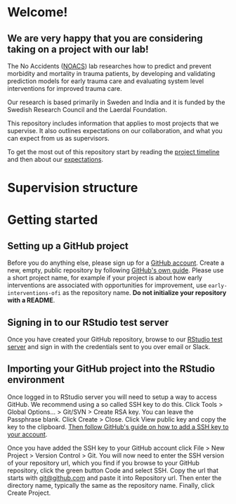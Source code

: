 # Welcome!

## We are very happy that you are considering taking on a project with our lab!

The No Accidents ([NOACS](https://noacs.io)) lab researches how to predict and prevent morbidity and mortality in trauma patients, by developing and validating prediction models for early trauma care and evaluating system level interventions for improved trauma care. 

Our research is based primarily in Sweden and India and it is funded by the Swedish Research Council and the Laerdal Foundation.

This repository includes information that applies to most projects that we supervise. It also outlines  expectations on our collaboration, and what you can expect from us as supervisors. 

To get the most out of this repository start by reading the [project timeline](project-timeline.md) and then about our [expectations](expectations.md). 

# Supervision structure

# Getting started

## Setting up a GitHub project

Before you do anything else, please sign up for a [GitHub
account](https://github.com). Create a new, empty, public repository
by following [GitHub's own
guide](https://docs.github.com/en/get-started/quickstart/create-a-repo).
Please use a short project name, for example if your project is about
how early interventions are associated with opportunities for
improvement, use `early-interventions-ofi` as the repository name. **Do
not initialize your repository with a README**.

## Signing in to our RStudio test server

Once you have created your GitHub repository, browse to our [RStudio
test server](https://rstudio.test.noacs.io) and sign in with the
credentials sent to you over email or Slack.

## Importing your GitHub project into the RStudio environment

Once logged in to RStudio server you will need to setup a way to
access GitHub. We recommend using a so called SSH key to do
this. Click Tools > Global Options... > Git/SVN > Create RSA key. You
can leave the Passphrase blank. Click Create > Close. Click View
public key and copy the key to the clipboard. [Then follow GitHub's
guide on how to add a SSH key to your
account](https://docs.github.com/en/authentication/connecting-to-github-with-ssh/adding-a-new-ssh-key-to-your-github-account).

Once you have added the SSH key to your GitHub account click File >
New Project > Version Control > Git. You will now need to enter the
SSH version of your repository url, which you find if you browse to
your GitHub repository, click the green button Code and select
SSH. Copy the url that starts with git@github.com and paste it into
Repository url. Then enter the directory name, typically the same as
the repository name. Finally, click Create Project.
